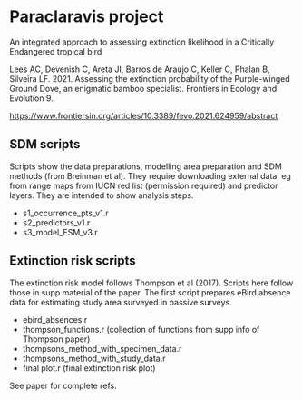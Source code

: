 # Paraclaravis project
 An integrated approach to assessing extinction likelihood in a Critically Endangered tropical bird
 
Lees AC, Devenish C, Areta JI, Barros de Araújo C, Keller C, Phalan B, Silveira LF. 2021. Assessing the extinction probability of the Purple-winged Ground Dove, an enigmatic bamboo specialist. Frontiers in Ecology and Evolution 9. 

https://www.frontiersin.org/articles/10.3389/fevo.2021.624959/abstract


## SDM scripts 
Scripts show the data preparations, modelling area preparation and SDM methods (from Breinman et al). They require downloading external data, eg from range maps from IUCN red list (permission required) and predictor layers. They are intended to show analysis steps.
* s1_occurrence_pts_v1.r
* s2_predictors_v1.r
* s3_model_ESM_v3.r

## Extinction risk scripts
The extinction risk model follows Thompson et al (2017). Scripts here follow those in supp material of the paper. The first script prepares eBird absence data for estimating study area surveyed in passive surveys.
* ebird_absences.r
* thompson_functions.r (collection of functions from supp info of Thompson paper)
* thompsons_method_with_specimen_data.r
* thompsons_method_with_study_data.r
* final plot.r (final extinction risk plot)

See paper for complete refs.

